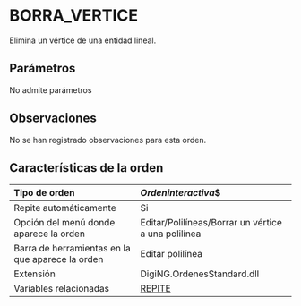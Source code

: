 # BORRA\_VERTICE

Elimina un vértice de una entidad lineal.

## Parámetros

No admite parámetros

## Observaciones

No se han registrado observaciones para esta orden.

## Características de la orden

| Tipo de orden | $Orden interactiva$$ |
| :--- | :--- |
| Repite automáticamente | Si |
| Opción del menú donde aparece la orden | Editar/Polilíneas/Borrar un vértice a una polilínea |
| Barra de herramientas en la que aparece la orden | Editar polilínea |
| Extensión | DigiNG.OrdenesStandard.dll |
| Variables relacionadas | [REPITE](/digi3d-net/referencia/ventana-de-dibujo/ordenes/b/REPITE.html) |

